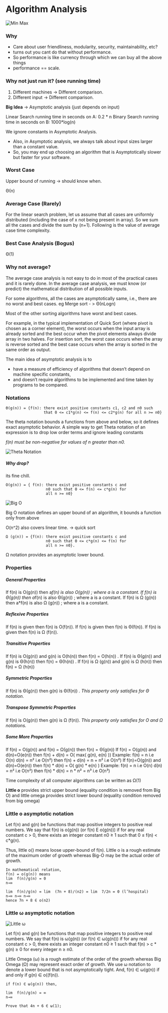 # Algorithm Analysis

![Min Max](img/abc.png)

### Why

* Care about user friendliness, modularity, security, maintainability, etc?
* turns out you cant do that without performance.
* So performance is like currency through which we can buy all the above things
* performance == scale.

### Why not just run it? (see running time)

1. Different machines -> Different comparison.
2. Different input -> Different comparison.

**Big Idea** -> Asymptotic analysis (just depends on input)

Linear Search running time in seconds on A: 0.2 * n
Binary Search running time in seconds on B: 1000*log(n)

We ignore constants in Asymptotic Analysis.

* Also, in Asymptotic analysis, we always talk about input sizes larger than a constant value.
* So, you may end up choosing an algorithm that is Asymptotically slower but faster for your software.

### Worst Case

Upper bound of running -> should know when.

Θ(n)

### Average Case (Rarely)

For the linear search problem, let us assume that all cases are uniformly distributed (including the case of x not being present in array). So we sum all the cases and divide the sum by (n+1). Following is the value of average case time complexity.

### Best Case Analysis (Bogus)

Θ(1)

### Why not average?

The average case analysis is not easy to do in most of the practical cases and it is rarely done. In the average case analysis, we must know (or predict) the mathematical distribution of all possible inputs.

For some algorithms, all the cases are asymptotically same, i.e., there are no worst and best cases.
eg Merge sort - > Θ(nLogn) 

Most of the other sorting algorithms have worst and best cases.

For example, in the typical implementation of Quick Sort (where pivot is chosen as a corner element), the worst occurs when the input array is already sorted and the best occur when the pivot elements always divide array in two halves. For insertion sort, the worst case occurs when the array is reverse sorted and the best case occurs when the array is sorted in the same order as output. 

The main idea of asymptotic analysis is to 
* have a measure of efficiency of algorithms that doesn’t depend on machine specific constants, 
* and doesn’t require algorithms to be implemented and time taken by programs to be compared. 

### Notations

```
Θ(g(n)) = {f(n): there exist positive constants c1, c2 and n0 such 
                 that 0 <= c1*g(n) <= f(n) <= c2*g(n) for all n >= n0}
```

The theta notation bounds a functions from above and below, so it defines exact asymptotic behavior.
A simple way to get Theta notation of an expression is to drop low order terms and ignore leading constants

*f(n) must be non-negative for values of n greater than n0.*

![Theta Notation](img/theta.png)

##### Why drop?

its fine chill.

```
O(g(n)) = { f(n): there exist positive constants c and 
                  n0 such that 0 <= f(n) <= c*g(n) for 
                  all n >= n0}
```

![Big O](img/bigO.png)

Big O notation defines an upper bound of an algorithm, it bounds a function only from above

O(n^2) also covers linear time. -> quick sort

```
Ω (g(n)) = {f(n): there exist positive constants c and
                  n0 such that 0 <= c*g(n) <= f(n) for
                  all n >= n0}.
```

Ω notation provides an asymptotic lower bound.

### Properties

##### General Properties

If f(n) is O(g(n)) then a*f(n) is also O(g(n)) ; where a is a constant.
If f(n) is Θ(g(n)) then a*f(n) is also Θ(g(n)) ; where a is a constant.
If f(n) is Ω (g(n)) then a*f(n) is also Ω (g(n)) ; where a is a constant.

##### Reflexive Properties

If f(n) is given then f(n) is O(f(n)).
If f(n) is given then f(n) is Θ(f(n)).
If f(n) is given then f(n) is Ω (f(n)).

##### Transitive Properties
  
If f(n) is O(g(n)) and g(n) is O(h(n)) then f(n) = O(h(n)) .
If f(n) is Θ(g(n)) and g(n) is Θ(h(n)) then f(n) = Θ(h(n)) .
If f(n) is Ω (g(n)) and g(n) is Ω (h(n)) then f(n) = Ω (h(n))

##### Symmetric Properties

If f(n) is Θ(g(n)) then g(n) is Θ(f(n)) . *This property only satisfies for Θ notation.*

##### Transpose Symmetric Properties

If f(n) is O(g(n)) then g(n) is Ω (f(n)). *This property only satisfies for O and Ω notations.*

##### Some More Properties

If f(n) = O(g(n)) and f(n) = Ω(g(n)) then f(n) = Θ(g(n))
If f(n) = O(g(n)) and d(n)=O(e(n))
then f(n) + d(n) = O( max( g(n), e(n) ))
Example: f(n) = n i.e O(n)
d(n) = n² i.e O(n²)
then f(n) + d(n) = n + n² i.e O(n²)
If f(n)=O(g(n)) and d(n)=O(e(n))
then f(n) * d(n) = O( g(n) * e(n) )
Example: f(n) = n i.e O(n)
d(n) = n² i.e O(n²)
then f(n) * d(n) = n * n² = n³ i.e O(n³)

Time complexity of all computer algorithms can be written as Ω(1)

**Little o** provides strict upper bound (equality condition is removed from Big O) and little omega provides strict lower bound (equality condition removed from big omega)

### Little ο asymptotic notation

Let f(n) and g(n) be functions that map positive integers to positive real numbers. We say that f(n) is ο(g(n)) (or f(n) Ε ο(g(n))) if for any real constant c > 0, there exists an integer constant n0 ≥ 1 such that 0 ≤ f(n) < c*g(n).

Thus, little o() means loose upper-bound of f(n). Little o is a rough estimate of the maximum order of growth whereas Big-Ο may be the actual order of growth.

```
In mathematical relation,
f(n) = o(g(n)) means
lim  f(n)/g(n) = 0
n→∞

lim  f(n)/g(n) = lim  (7n + 8)/(n2) = lim  7/2n = 0 (l’hospital)
n→∞ n→∞ n→∞
hence 7n + 8 ∈ o(n2)
```

### Little ω asymptotic notation

![Little ω](img/little-omega.png)

Let f(n) and g(n) be functions that map positive integers to positive real numbers. We say that f(n) is ω(g(n)) (or f(n) ∈ ω(g(n))) if for any real constant c > 0, there exists an integer constant n0 ≥ 1 such that f(n) > c * g(n) ≥ 0 for every integer n ≥ n0.

Little Omega (ω) is a rough estimate of the order of the growth whereas Big Omega (Ω) may represent exact order of growth. We use ω notation to denote a lower bound that is not asymptotically tight.
And, f(n) ∈ ω(g(n)) if and only if g(n) ∈ ο((f(n)).

```
if f(n) ∈ ω(g(n)) then,

lim  f(n)/g(n) = ∞
n→∞

Prove that 4n + 6 ∈ ω(1);
```